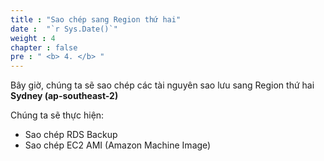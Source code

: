 ```yaml
---
title : "Sao chép sang Region thứ hai"
date :  "`r Sys.Date()`" 
weight : 4 
chapter : false
pre : " <b> 4. </b> "
---
```


Bây giờ, chúng ta sẽ sao chép các tài nguyên sao lưu sang Region thứ hai **Sydney (ap-southeast-2)**

Chúng ta sẽ thực hiện:
 - Sao chép RDS Backup
 - Sao chép EC2 AMI (Amazon Machine Image)